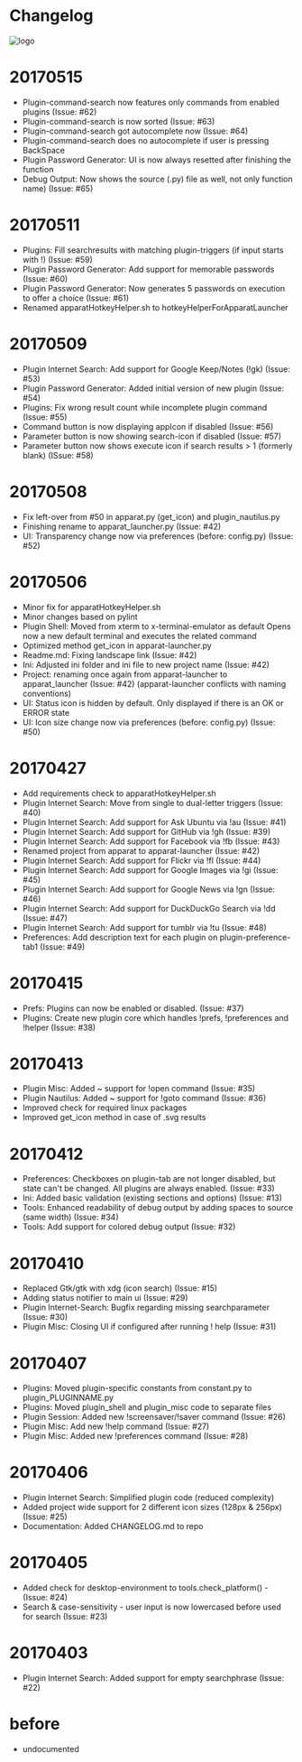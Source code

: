 Changelog
==========

![logo](https://raw.githubusercontent.com/yafp/apparat_launcher/master/apparat_launcher/gfx/core/128/appIcon.png)


# 20170515
* Plugin-command-search now features only commands from enabled plugins                 (Issue: #62)
* Plugin-command-search is now sorted                                                   (Issue: #63)
* Plugin-command-search got autocomplete now                                            (Issue: #64)
* Plugin-command-search does no autocomplete if user is pressing BackSpace
* Plugin Password Generator: UI is now always resetted after finishing the function
* Debug Output: Now shows the source (.py) file as well, not only function name)        (Issue: #65)


# 20170511
* Plugins: Fill searchresults with matching plugin-triggers (if input starts with !)    (Issue: #59)
* Plugin Password Generator: Add support for memorable passwords                        (Issue: #60)
* Plugin Password Generator: Now generates 5 passwords on execution to offer a choice   (Issue: #61)
* Renamed apparatHotkeyHelper.sh to hotkeyHelperForApparatLauncher


# 20170509
* Plugin Internet Search: Add support for Google Keep/Notes (!gk)                       (Issue: #53)
* Plugin Password Generator: Added initial version of new plugin                        (Issue: #54)
* Plugins: Fix wrong result count while incomplete plugin command                       (Issue: #55)
* Command button is now displaying appIcon if disabled                                  (Issue: #56)
* Parameter button is now showing search-icon if disabled                               (Issue: #57)
* Parameter button now shows execute icon if search results > 1 (formerly blank)        (ISsue: #58)


# 20170508
* Fix left-over from #50 in apparat.py (get_icon) and plugin_nautilus.py
* Finishing rename to apparat_launcher.py                                               (Issue: #42)
* UI: Transparency change now via preferences (before: config.py)                       (Issue: #52)


# 20170506
* Minor fix for apparatHotkeyHelper.sh
* Minor changes based on pylint
* Plugin Shell:
    Moved from xterm to x-terminal-emulator as default
    Opens now a new default terminal and executes the related command
* Optimized method get_icon in apparat-launcher.py
* Readme.md: Fixing landscape link                                                      (Issue: #42)
* Ini: Adjusted ini folder and ini file to new project name                             (Issue: #42)
* Project: renaming once again from apparat-launcher to apparat_launcher                (Issue: #42)
    (apparat-launcher conflicts with naming conventions)
* UI: Status icon is hidden by default. Only displayed if there is an OK or ERROR state
* UI: Icon size change now via preferences (before: config.py)                          (Issue: #50)


# 20170427
* Add requirements check to apparatHotkeyHelper.sh
* Plugin Internet Search: Move from single to dual-letter triggers                      (Issue: #40)
* Plugin Internet Search: Add support for Ask Ubuntu via !au                            (Issue: #41)
* Plugin Internet Search: Add support for GitHub via !gh                                (Issue: #39)
* Plugin Internet Search: Add support for Facebook via !fb                              (Issue: #43)
* Renamed project from apparat to apparat-launcher                                      (Issue: #42)
* Plugin Internet Search: Add support for Flickr via !fl                                (Issue: #44)
* Plugin Internet Search: Add support for Google Images via !gi                         (Issue: #45)
* Plugin Internet Search: Add support for Google News via !gn                           (Issue: #46)
* Plugin Internet Search: Add support for DuckDuckGo Search via !dd                     (Issue: #47)
* Plugin Internet Search: Add support for tumblr via !tu                                (Issue: #48)
* Preferences: Add description text for each plugin on plugin-preference-tab1           (Issue: #49)


# 20170415
* Prefs: Plugins can now be enabled or disabled.                                        (Issue: #37)
* Plugins: Create new plugin core which handles !prefs, !preferences and !helper        (Issue: #38)


# 20170413
* Plugin Misc: Added ~ support for !open command                                        (Issue: #35)
* Plugin Nautilus: Added ~ support for !goto command                                    (Issue: #36)
* Improved check for required linux packages
* Improved get_icon method in case of .svg results


# 20170412
* Preferences: Checkboxes on plugin-tab are not longer disabled,
    but state can't be changed. All plugins are always enabled.                         (Issue: #33)
* Ini: Added basic validation (existing sections and options)                           (Issue: #13)
* Tools: Enhanced readability of debug output by adding spaces to source (same width)   (Issue: #34)
* Tools: Add support for colored debug output                                           (Issue: #32)


# 20170410
* Replaced Gtk/gtk with xdg (icon search)                                               (Issue: #15)
* Adding status notifier to main ui                                                     (Issue: #29)
* Plugin Internet-Search: Bugfix regarding missing searchparameter                      (Issue: #30)
* Plugin Misc: Closing UI if configured after running ! help                            (Issue: #31)


# 20170407
* Plugins: Moved plugin-specific constants from constant.py to plugin_PLUGINNAME.py
* Plugins: Moved plugin_shell and plugin_misc code to separate files
* Plugin Session: Added new !screensaver/!saver command                                 (Issue: #26)
* Plugin Misc: Add new !help command                                                    (Issue: #27)
* Plugin Misc: Added new !preferences command                                           (Issue: #28)


# 20170406
* Plugin Internet Search: Simplified plugin code (reduced complexity)
* Added project wide support for 2 different icon sizes (128px & 256px)                 (Issue: #25)
* Documentation: Added CHANGELOG.md to repo


# 20170405
* Added check for desktop-environment to tools.check_platform() -                       (Issue: #24)
* Search & case-sensitivity - user input is now lowercased before used for search       (Issue: #23)


# 20170403
* Plugin Internet Search: Added support for empty searchphrase                          (Issue: #22)


# before
* undocumented

